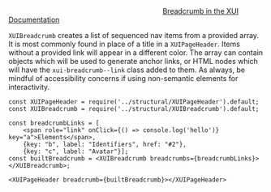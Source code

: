 <div class="xui-margin-vertical">
	<svg focusable="false" class="xui-icon xui-icon-inline xui-icon-large xui-icon-color-blue">
		<use xlink:href="#xui-icon-bookmark" role="presentation"/>
	</svg>
	<a href="../section-compounds-navigation-breadcrumbs.html">Breadcrumb in the XUI Documentation</a>
</div>

`XUIBreadcrumb` creates a list of sequenced nav items from a provided array. It is most commonly found in place of a title in a `XUIPageHeader`. Items without a provided link will appear in a different color. The array can contain objects which will be used to generate anchor links, or HTML nodes which will have the `xui-breadcrumb--link` class added to them. As always, be mindful of accessibility concerns if using non-semantic elements for interactivity.

```
const XUIPageHeader = require('../structural/XUIPageHeader').default;
const XUIBreadcrumb = require('../structural/XUIBreadcrumb').default;

const breadcrumbLinks = [
	<span role="link" onClick={() => console.log('hello')} key="a">Elements</span>,
	{key: "b", label: "Identifiers", href: "#2"},
	{key: "c", label: "Avatar"}];
const builtBreadcrumb = <XUIBreadcrumb breadcrumbs={breadcrumbLinks}></XUIBreadcrumb>;

<XUIPageHeader breadcrumb={builtBreadcrumb}></XUIPageHeader>

```
